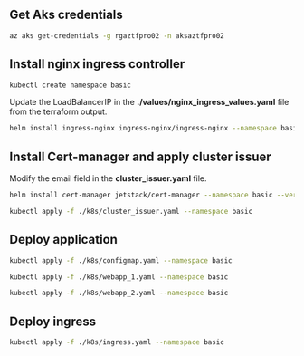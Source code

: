 ## Get Aks credentials

```bash
az aks get-credentials -g rgaztfpro02 -n aksaztfpro02
```

## Install nginx ingress controller

```bash
kubectl create namespace basic
```

Update the LoadBalancerIP in the <b>./values/nginx_ingress_values.yaml</b> file from the terraform output.

```bash
helm install ingress-nginx ingress-nginx/ingress-nginx --namespace basic --values ./values/nginx_ingress_values.yaml
```

## Install Cert-manager and apply cluster issuer

Modify the email field in the <b>cluster_issuer.yaml</b> file.

```bash
helm install cert-manager jetstack/cert-manager --namespace basic --version v1.11.0 --values ./values/cert_manager_values.yaml
```

```bash
kubectl apply -f ./k8s/cluster_issuer.yaml --namespace basic
```

## Deploy application

```bash
kubectl apply -f ./k8s/configmap.yaml --namespace basic
```

```bash
kubectl apply -f ./k8s/webapp_1.yaml --namespace basic
```

```bash
kubectl apply -f ./k8s/webapp_2.yaml --namespace basic
```

## Deploy ingress

```bash
kubectl apply -f ./k8s/ingress.yaml --namespace basic
```
